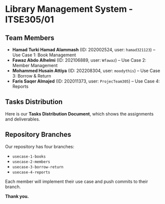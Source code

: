 # Library Management System - ITSE305/01

## Team Members
- **Hamad Turki Hamad Alammash** (ID: 202002524, user: `hamad321123`) – Use Case 1: Book Management  
- **Fawaz Abdo Alhelmi** (ID: 202106889, user: `Wfawaz`) – Use Case 2: Member Management  
- **Mohammed Husain Attiya** (ID: 202208304, user: `moodythis`) – Use Case 3: Borrow & Return  
- **Faris Saqer Almajed** (ID: 202011373, user: `ProjecTeam305`) – Use Case 4: Reports  

## Tasks Distribution
Here is our **Tasks Distribution Document**, which shows the assignments and deliverables.  

## Repository Branches
Our repository has four branches:  
- `usecase-1-books`  
- `usecase-2-members`  
- `usecase-3-borrow-return`  
- `usecase-4-reports`  

Each member will implement their use case and push commits to their branch.  

**Thank you.**
